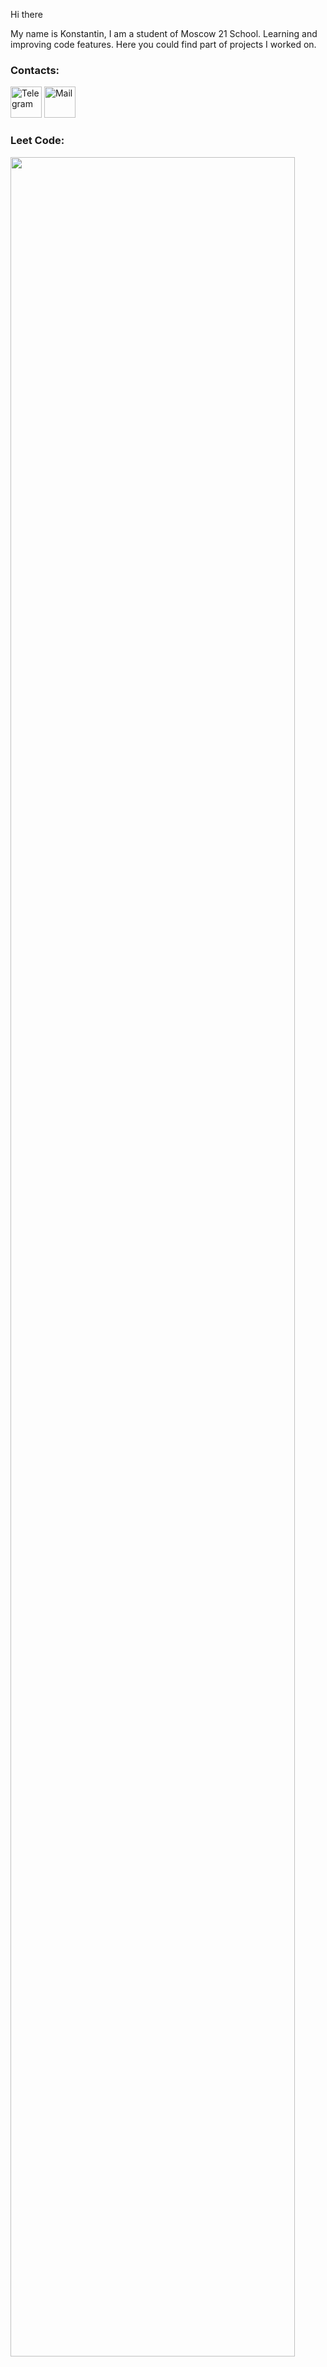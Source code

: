 Hi there

My name is Konstantin, I am a student of Moscow 21 School. Learning and improving code features.
Here you could find part of projects I worked on.
### Contacts:

   <a href="https://t.me/ideful"><img height="50px" src="https://play-lh.googleusercontent.com/ZU9cSsyIJZo6Oy7HTHiEPwZg0m2Crep-d5ZrfajqtsH-qgUXSqKpNA2FpPDTn-7qA5Q=w240-h480-rw" title="Telegram"></a> <a href="mailto:w2530@mail.ru"><img height="50px" src="https://play-lh.googleusercontent.com/KSuaRLiI_FlDP8cM4MzJ23ml3og5Hxb9AapaGTMZ2GgR103mvJ3AAnoOFz1yheeQBBI=w240-h480-rw" title="Mail">
  </a>
</p>

### Leet Code:
  [<img  width="95%" high src="https://leetcode-stats-six.vercel.app/api?username=Ideful&theme=dark">](https://leetcode.com/Ideful/)
  
 
<!-- <br> -->
<!-- [![LeetCode stats](https://leetcode-stats-six.vercel.app/api?username=HYUEHFJKhfjklkej&theme=dark)](https://leetcode.com/HYUEHFJKhfjklkej/) -->
<!-- <br><br> -->


<!---
Ideful/Ideful is a ✨ special ✨ repository because its `README.md` (this file) appears on your GitHub profile.
You can click the Preview link to take a look at your changes.
--->

